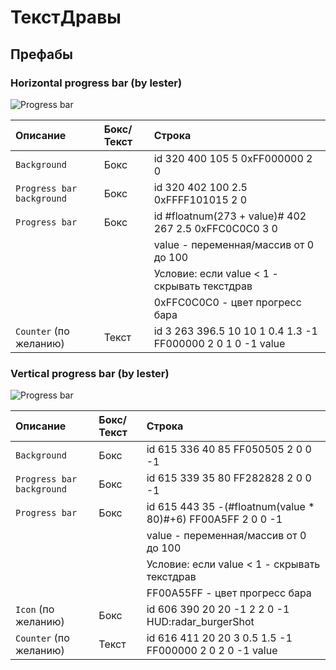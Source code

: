 # ТекстДравы

## Префабы

### Horizontal progress bar (by lester)
![Progress bar](https://i.imgur.com/w2gwa17.png "Progress bar")

|Описание|Бокс/Текст|Строка|
|:--------------------------|:-----|:----------------------------------------------------------|
|`Background`|Бокс|id 320 400 105 5 0xFF000000 2 0|
|`Progress bar background`|Бокс|id 320 402 100 2.5 0xFFFF101015 2 0|
|`Progress bar`|Бокс|id #floatnum(273 + value)# 402 267 2.5 0xFFC0C0C0 3 0|
|||value - переменная/массив от 0 до 100|
|||Условие: если value < 1 - скрывать текстдрав|
|||0xFFC0C0C0 - цвет прогресс бара|
|`Counter` (по желанию)|Текст|id 3 263 396.5 10 10 1 0.4 1.3 -1 FF000000 2 0 1 0 -1 value|


### Vertical progress bar (by lester)
![Progress bar](https://i.imgur.com/w2gwa17.png "Progress bar")

|Описание|Бокс/Текст|Строка|
|:--------------------------|:-----|:----------------------------------------------------------|
|`Background`|Бокс|id 615 336 40 85 FF050505 2 0 0 -1|
|`Progress bar background`|Бокс|id 615 339 35 80 FF282828 2 0 0 -1|
|`Progress bar`|Бокс|id 615 443 35 -(#floatnum(value * 80)#+6) FF00A5FF 2 0 0 -1|
|||value - переменная/массив от 0 до 100|
|||Условие: если value < 1 - скрывать текстдрав|
|||FF00A55FF - цвет прогресс бара|
|`Icon` (по желанию)|Бокс|id 606 390 20 20 -1 2 2 0 -1 HUD:radar_burgerShot|
|`Counter` (по желанию)|Текст|id 616 411 20 20 3 0.5 1.5 -1 FF000000 2 0 2 0 -1 value|
